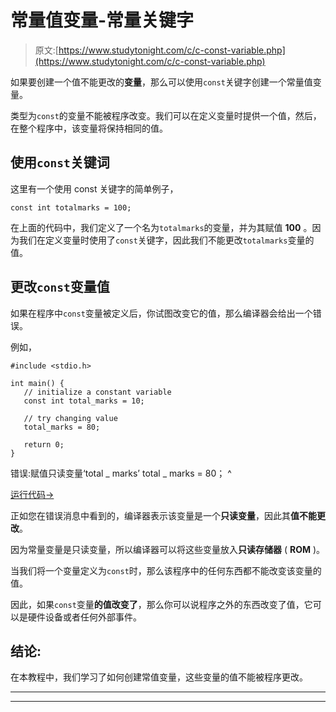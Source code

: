 # 常量值变量-常量关键字

> 原文:[https://www.studytonight.com/c/c-const-variable.php](https://www.studytonight.com/c/c-const-variable.php)

如果要创建一个值不能更改的**变量**，那么可以使用`const`关键字创建一个常量值变量。

类型为`const`的变量不能被程序改变。我们可以在定义变量时提供一个值，然后，在整个程序中，该变量将保持相同的值。

## 使用`const`关键词

这里有一个使用 const 关键字的简单例子，

```
const int totalmarks = 100;
```

在上面的代码中，我们定义了一个名为`totalmarks`的变量，并为其赋值 **100** 。因为我们在定义变量时使用了`const`关键字，因此我们不能更改`totalmarks`变量的值。

## 更改`const`变量值

如果在程序中`const`变量被定义后，你试图改变它的值，那么编译器会给出一个错误。

例如，

```
#include <stdio.h>

int main() {
   // initialize a constant variable 
   const int total_marks = 10;

   // try changing value
   total_marks = 80;

   return 0;
}
```

错误:赋值只读变量‘total _ marks’
total _ marks = 80；
^

[运行代码→](https://www.studytonight.com/code/playground/c/?id=XVJFxP)

正如您在错误消息中看到的，编译器表示该变量是一个**只读变量**，因此其**值不能更改**。

因为常量变量是只读变量，所以编译器可以将这些变量放入**只读存储器** ( **ROM** )。

当我们将一个变量定义为`const`时，那么该程序中的任何东西都不能改变该变量的值。

因此，如果`const`变量**的值改变了**，那么你可以说程序之外的东西改变了值，它可以是硬件设备或者任何外部事件。

## 结论:

在本教程中，我们学习了如何创建常值变量，这些变量的值不能被程序更改。

* * *

* * *